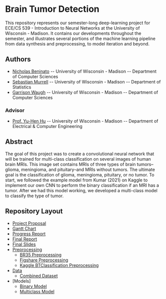 # Brain Tumor Detection

This repository represents our semester-long deep-learning project for ECE/CS 539 - Introduction to Neural Networks at the University of Wisconsin - Madison. It contains our developments throughout the semester, and illustrates several portions of the machine learning pipeline from data synthesis and preprocessing, to model iteration and beyond.

## Authors

- [Nicholas Beninato](https://github.com/beninato8) -- University of Wisconsin - Madison -- Department of Computer Sciences
- [Sebastian Murrell](https://github.com/sebastianmurrell) -- University of Wisconsin - Madison -- Department of Statistics
- [Garrison Waugh](https://github.com/gwaugh39) -- University of Wisconsin - Madison -- Department of Computer Sciences

### Advisor

- [Prof. Yu-Hen Hu](https://directory.engr.wisc.edu/ece/Faculty/Hu_Yu-hen/) -- University of Wisconsin - Madison -- Department of Electrical & Computer Engineering

## Abstract

The goal of this project was to create a convolutional neural network that will be trained for multi-class classification on several images of human brain MRIs. This image set contains MRIs of three types of brain tumors–glioma, meningioma, and pituitary–and MRIs without tumors. The ultimate goal is the classification of glioma, meningioma, pituitary, or no tumor. To start, we followed the example model from Kumar (2021) on Kaggle to implement our own CNN to perform the binary classification if an MRI has a tumor. After we had this model working, we developed a multi-class model to classify the type of tumor.

## Repository Layout

- [Project Proposal](./project_proposal.pdf)
- [Gantt Chart](./gantt_chart.pdf)
- [Progress Report](./progress_report.pdf)
- [Final Report](./final_report.pdf)
- [Final Slides](./final_slides.pdf)
- [Preprocessing](./preprocessing/)
  - [BR35 Preprocessing](./preprocessing/preprocessing_br35.ipynb)
  - [Figshare Preprocessing](./preprocessing/preprocessing_figshare_conversion.ipynb)
  - [Kaggle BTClassification Preprocessing](preprocessing/preprocessing_kaggle_btclassification.ipynb)
- [Data](./data/)
  - [Combined Dataset](data/combined.csv)
- [Models]
  - [Binary Model](./models/Binary_Model_GPU.ipynb)
  - [Multiclass Model](./models/Multiclass_Model_GPU.ipynb)